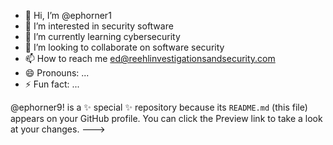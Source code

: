 - 👋 Hi, I’m @ephorner1
- 👀 I’m interested in security software
- 🌱 I’m currently learning cybersecurity
- 💞️ I’m looking to collaborate on software security
- 📫 How to reach me ed@reehlinvestigationsandsecurity.com
- 😄 Pronouns: ...
- ⚡ Fun fact: ...


@ephorner9!   is a ✨ special ✨ repository because its `README.md` (this file) appears on your GitHub profile.
You can click the Preview link to take a look at your changes.
--->
